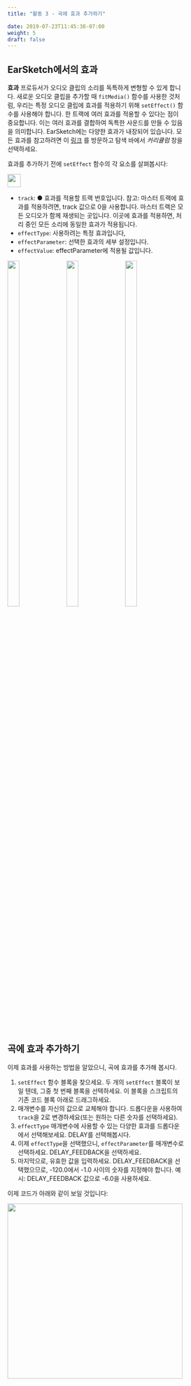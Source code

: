 ```yaml
---
title: "활동 3 - 곡에 효과 추가하기"

date: 2019-07-23T11:45:38-07:00
weight: 5
draft: false
---
```


## EarSketch에서의 효과


**효과** 프로듀서가 오디오 클립의 소리를 독특하게 변형할 수 있게 합니다. 새로운 오디오 클립을 추가할 때 `fitMedia()` 함수를 사용한 것처럼, 우리는 특정 오디오 클립에 효과를 적용하기 위해 `setEffect()` 함수를 사용해야 합니다. 한 트랙에 여러 효과를 적용할 수 있다는 점이 중요합니다. 이는 여러 효과를 결합하여 독특한 사운드를 만들 수 있음을 의미합니다. EarSketch에는 다양한 효과가 내장되어 있습니다. 모든 효과를 참고하려면 이 [링크](https://earsketch.gatech.edu/earsketch2/#?curriculum=5-1-0&language=python) 를 방문하고 탐색 바에서 *커리큘럼* 창을 선택하세요.


효과를 추가하기 전에 `setEffect` 함수의 각 요소를 살펴봅시다:

<img src="../img/screenshot-seteffect1.png" height="30"/>

- `track`: ● 효과를 적용할 트랙 번호입니다. 참고: 마스터 트랙에 효과를 적용하려면, track 값으로 0을 사용합니다. 마스터 트랙은 모든 오디오가 함께 재생되는 곳입니다. 이곳에 효과를 적용하면, 처리 중인 모든 소리에 동일한 효과가 적용됩니다.
- `effectType`: 사용하려는 특정 효과입니다,
- `effectParameter`: 선택한 효과의 세부 설정입니다.
- `effectValue`: effectParameter에 적용될 값입니다.
<style>
* {
  box-sizing: border-box;
}

.column {
  float: left;
  width: 33.3%;
}

/* Clearfix (clear floats) */
.row::after {
  content: "";
  clear: both;
  display: table;
}
</style>

<div class="row">
  <div class="column">
    <img src="../img/Robot_2_Pink.PNG" width="45%">
  </div>
  <div class="column">
    <img src="../img/Robot_1_Green.PNG" width="45%">
  </div>
  <div class="column">
    <img src="../img/Robot_2_Blue.PNG" width="45%">
  </div>
</div>

## 곡에 효과 추가하기

이제 효과를 사용하는 방법을 알았으니, 곡에 효과를 추가해 봅시다.

1. `setEffect` 함수 블록을 찾으세요. 두 개의 `setEffect` 블록이 보일 텐데, 그중 첫 번째 블록을 선택하세요. 이 블록을 스크립트의 기존 코드 블록 아래로 드래그하세요.
2. 매개변수를 자신의 값으로 교체해야 합니다. 드롭다운을 사용하여 `track`을 2로 변경하세요(또는 원하는 다른 숫자를 선택하세요).
3. `effectType` 매개변수에 사용할 수 있는 다양한 효과를 드롭다운에서 선택해보세요. DELAY를 선택해봅시다.
4. 이제 `effectType`을 선택했으니, `effectParameter`를 매개변수로 선택하세요. DELAY_FEEDBACK을 선택하세요.
5. 마지막으로, 유효한 값을 입력하세요. DELAY_FEEDBACK을 선택했으므로, -120.0에서 -1.0 사이의 숫자를 지정해야 합니다. 예시: DELAY_FEEDBACK 값으로 -6.0을 사용하세요.

이제 코드가 아래와 같이 보일 것입니다:


<img src="../img/screenshot-set-effect-1.png" height="400"/>
